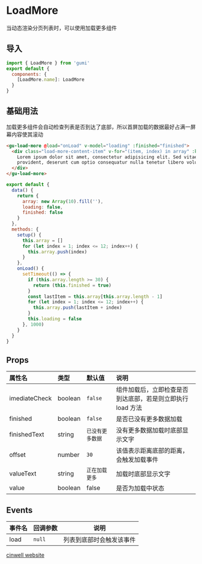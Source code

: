 # LoadMore

当动态渲染分页列表时，可以使用加载更多组件

<div class="mdoc">
<div class="mdoc-main">

## 导入

```js
import { LoadMore } from 'gumi'
export default {
  components: {
    [LoadMore.name]: LoadMore
  }
}
```

## 基础用法

加载更多组件会自动检查列表是否到达了底部，所以首屏加载的数据最好占满一屏幕内容使其滚动

```html
<gu-load-more @load="onLoad" v-model="loading" :finished="finished">
  <div class="load-more-content-item" v-for="(item, index) in array" :key="index">
    Lorem ipsum dolor sit amet, consectetur adipisicing elit. Sed vitae rerum illo tempora quas placeat sunt aliquam
    provident, deserunt cum optio consequatur nulla tenetur libero voluptatibus ipsa accusantium nemo explicabo!
  </div>
</gu-load-more>
```

```js
export default {
  data() {
    return {
      array: new Array(10).fill(''),
      loading: false,
      finished: false
    }
  },
  methods: {
    setup() {
      this.array = []
      for (let index = 1; index <= 12; index++) {
        this.array.push(index)
      }
    },
    onLoad() {
      setTimeout(() => {
        if (this.array.length >= 30) {
          return (this.finished = true)
        }
        const lastItem = this.array[this.array.length - 1]
        for (let index = 1; index <= 12; index++) {
          this.array.push(lastItem + index)
        }
        this.loading = false
      }, 1000)
    }
  }
}
```

## Props

| 属性名        | 类型    | 默认值           | 说明                                                       |
| :------------ | :------ | :--------------- | :--------------------------------------------------------- |
| imediateCheck | boolean | `false`          | 组件加载后，立即检查是否到达底部，若是则立即执行 load 方法 |
| finished      | boolean | `false`          | 是否已没有更多数据加载                                     |
| finishedText  | string  | `已没有更多数据` | 没有更多数据加载时底部显示文字                             |
| offset        | number  | `30`             | 该值表示距离底部的距离，会触发加载事件                     |
| valueText     | string  | `正在加载更多`   | 加载时底部显示文字                                         |
| value         | boolean | false            | 是否为加载中状态                                           |

## Events

| 事件名 | 回调参数 | 说明                     |
| ------ | -------- | ------------------------ |
| load   |      `null`    | 列表到底部时会触发该事件 |

</div>

<div class="mdoc-section">

[cinwell website](http://localhost:8080/#/senior/loadMore ':include :type=iframe frameborder=no ')

</div>

</div>
